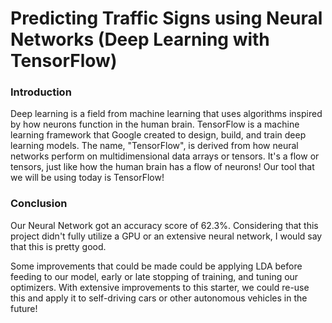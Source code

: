 # Predicting Traffic Signs using Neural Networks (Deep Learning with TensorFlow)

### Introduction
Deep learning is a field from machine learning that uses algorithms inspired by how neurons function in the human brain. TensorFlow is a machine learning framework that Google created to design, build, and train deep learning models. The name, "TensorFlow", is derived from how neural networks perform on multidimensional data arrays or tensors. It's a flow or tensors, just like how the human brain has a flow of neurons! Our tool that we will be using today is TensorFlow!

### Conclusion
Our Neural Network got an accuracy score of 62.3%. Considering that this project didn't fully utilize a GPU or an extensive neural network, I would say that this is pretty good. 

Some improvements that could be made could be applying LDA before feeding to our model, early or late stopping of training, and tuning our optimizers. With extensive improvements to this starter, we could re-use this and apply it to self-driving cars or other autonomous vehicles in the future!
